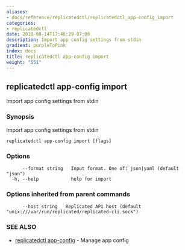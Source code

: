 ```yaml
---
aliases:
- docs/reference/replicatedctl/replicatedctl_app-config_import
categories:
- replicatedctl
date: 2018-08-14T17:46:29-07:00
description: Import app config settings from stdin
gradient: purpleToPink
index: docs
title: replicatedctl app-config import
weight: "551"
---
```


## replicatedctl app-config import

Import app config settings from stdin

### Synopsis

Import app config settings from stdin

```
replicatedctl app-config import [flags]
```

### Options

```
      --format string   Input format. One of: json|yaml (default "json")
  -h, --help            help for import
```

### Options inherited from parent commands

```
      --host string   Replicated API host (default "unix:///var/run/replicated/replicated-cli.sock")
```

### SEE ALSO

* [replicatedctl app-config](/api/replicatedctl/replicatedctl_app-config/)	 - Manage app config

